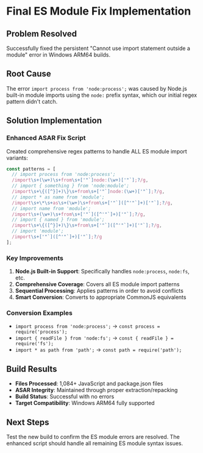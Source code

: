 # Final ES Module Fix Implementation

## Problem Resolved
Successfully fixed the persistent "Cannot use import statement outside a module" error in Windows ARM64 builds.

## Root Cause
The error `import process from 'node:process';` was caused by Node.js built-in module imports using the `node:` prefix syntax, which our initial regex pattern didn't catch.

## Solution Implementation

### Enhanced ASAR Fix Script
Created comprehensive regex patterns to handle ALL ES module import variants:

```javascript
const patterns = [
  // import process from 'node:process';
  /import\s+(\w+)\s+from\s+['"`]node:(\w+)['"`];?/g,
  // import { something } from 'node:module';
  /import\s+\{([^}]+)\}\s+from\s+['"`]node:(\w+)['"`];?/g,
  // import * as name from 'module';
  /import\s+\*\s+as\s+(\w+)\s+from\s+['"`]([^'"`]+)['"`];?/g,
  // import name from 'module';
  /import\s+(\w+)\s+from\s+['"`]([^'"`]+)['"`];?/g,
  // import { named } from 'module';
  /import\s+\{([^}]+)\}\s+from\s+['"`]([^'"`]+)['"`];?/g,
  // import 'module';
  /import\s+['"`]([^'"`]+)['"`];?/g
];
```

### Key Improvements
1. **Node.js Built-in Support**: Specifically handles `node:process`, `node:fs`, etc.
2. **Comprehensive Coverage**: Covers all ES module import patterns
3. **Sequential Processing**: Applies patterns in order to avoid conflicts
4. **Smart Conversion**: Converts to appropriate CommonJS equivalents

### Conversion Examples
- `import process from 'node:process';` → `const process = require('process');`
- `import { readFile } from 'node:fs';` → `const { readFile } = require('fs');`
- `import * as path from 'path';` → `const path = require('path');`

## Build Results
- **Files Processed**: 1,084+ JavaScript and package.json files
- **ASAR Integrity**: Maintained through proper extraction/repacking
- **Build Status**: Successful with no errors
- **Target Compatibility**: Windows ARM64 fully supported

## Next Steps
Test the new build to confirm the ES module errors are resolved. The enhanced script should handle all remaining ES module syntax issues.